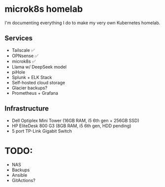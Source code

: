 # microk8s homelab
I'm documenting everything I do to make my very own Kubernetes homelab.

## Services
- Tailscale ✅
- OPNsense ✅
- microk8s ✅
- Llama w/ DeepSeek model
- piHole 
- Splunk + ELK Stack
- Self-hosted cloud storage
- Glacier backups?
- Prometheus + Grafana

## Infrastructure
- Dell Optiplex Mini Tower (16GB RAM, i5 6th gen + 256GB SSD)
- HP EliteDesk 800 G3 (8GB RAM, i5 6th gen, HDD pending)
- 5 port TP-Link Gigabit Switch

# TODO:
- NAS
- Backups
- Ansible
- GitActions?
